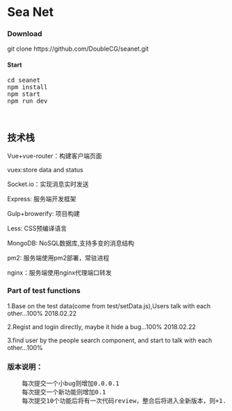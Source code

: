 <h1>Sea Net</h1>

<h3>Download</h3>
git clone https://github.com/DoubleCG/seanet.git

<h4>Start</h4>
<pre>cd seanet
npm install
npm start
npm run dev
</pre>

<br>
<h2>技术栈</h2>
<p>Vue+vue-router：构建客户端页面</p>
<p>vuex:store data and status</p>
<p>Socket.io：实现消息实时发送</p>
<p>Express: 服务端开发框架</p>
<p>Gulp+browerify: 项目构建</p>
<p>Less: CSS预编译语言</p>
<p>MongoDB: NoSQL数据库,支持多变的消息结构</p>
<p>pm2: 服务端使用pm2部署，常驻进程 </p>
<p>nginx：服务端使用nginx代理端口转发</p>




<h3>Part of test functions</h3>
<p>1.Base on the test data(come from test/setData.js),Users talk with each other...100% 2018.02.22</p>
<p>2.Regist and login directly, maybe it hide a bug...100% 2018.02.22</p>
<p>3.find user by the people search component, and start to talk with each other...100% </p>



<h3>版本说明：</h3>
<pre>
	每次提交一个小bug则增加0.0.0.1
	每次提交一个新功能则增加0.1
	每次提交10个功能后将有一次代码review，整合后将进入全新版本，则+1.0.0.0
</pre>
